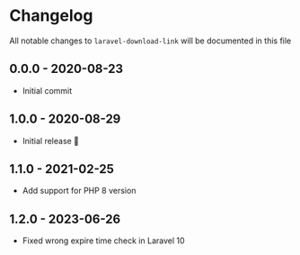 # Changelog

All notable changes to `laravel-download-link` will be documented in this file

## 0.0.0 - 2020-08-23

- Initial commit

## 1.0.0 - 2020-08-29

- Initial release 🎉

## 1.1.0 - 2021-02-25

- Add support for PHP 8 version

## 1.2.0 - 2023-06-26

- Fixed wrong expire time check in Laravel 10
